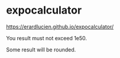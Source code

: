 # expocalculator 

https://erardlucien.github.io/expocalculator/

You result must not exceed 1e50.

Some result will be rounded.
